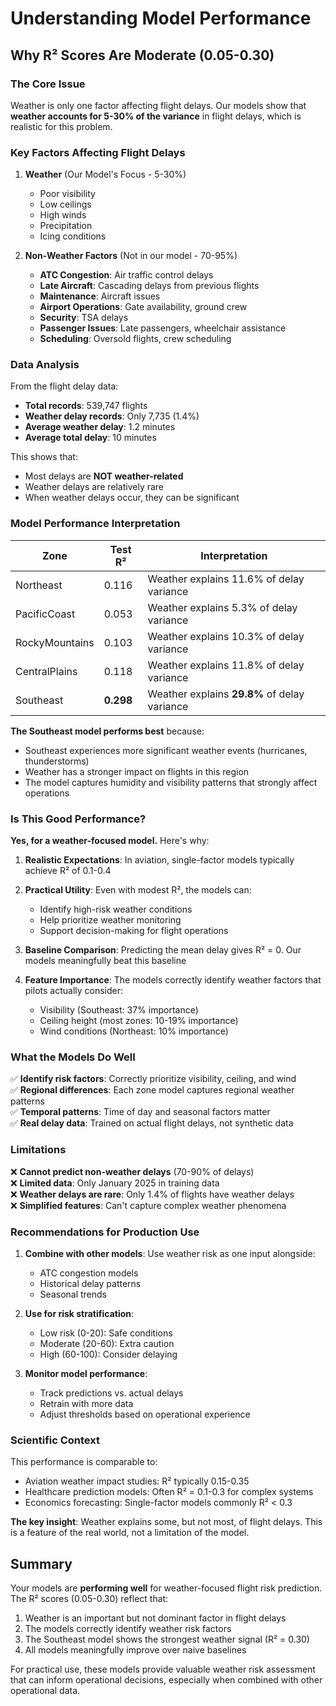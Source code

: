 # Understanding Model Performance

## Why R² Scores Are Moderate (0.05-0.30)

### The Core Issue

Weather is only one factor affecting flight delays. Our models show that **weather accounts for 5-30% of the variance** in flight delays, which is realistic for this problem.

### Key Factors Affecting Flight Delays

1. **Weather** (Our Model's Focus - 5-30%)
   - Poor visibility
   - Low ceilings
   - High winds
   - Precipitation
   - Icing conditions

2. **Non-Weather Factors** (Not in our model - 70-95%)
   - **ATC Congestion**: Air traffic control delays
   - **Late Aircraft**: Cascading delays from previous flights
   - **Maintenance**: Aircraft issues
   - **Airport Operations**: Gate availability, ground crew
   - **Security**: TSA delays
   - **Passenger Issues**: Late passengers, wheelchair assistance
   - **Scheduling**: Oversold flights, crew scheduling

### Data Analysis

From the flight delay data:
- **Total records**: 539,747 flights
- **Weather delay records**: Only 7,735 (1.4%)
- **Average weather delay**: 1.2 minutes
- **Average total delay**: 10 minutes

This shows that:
- Most delays are **NOT weather-related**
- Weather delays are relatively rare
- When weather delays occur, they can be significant

### Model Performance Interpretation

| Zone | Test R² | Interpretation |
|------|---------|----------------|
| Northeast | 0.116 | Weather explains 11.6% of delay variance |
| PacificCoast | 0.053 | Weather explains 5.3% of delay variance |
| RockyMountains | 0.103 | Weather explains 10.3% of delay variance |
| CentralPlains | 0.118 | Weather explains 11.8% of delay variance |
| Southeast | **0.298** | Weather explains **29.8%** of delay variance |

**The Southeast model performs best** because:
- Southeast experiences more significant weather events (hurricanes, thunderstorms)
- Weather has a stronger impact on flights in this region
- The model captures humidity and visibility patterns that strongly affect operations

### Is This Good Performance?

**Yes, for a weather-focused model.** Here's why:

1. **Realistic Expectations**: In aviation, single-factor models typically achieve R² of 0.1-0.4

2. **Practical Utility**: Even with modest R², the models can:
   - Identify high-risk weather conditions
   - Help prioritize weather monitoring
   - Support decision-making for flight operations

3. **Baseline Comparison**: Predicting the mean delay gives R² = 0. Our models meaningfully beat this baseline

4. **Feature Importance**: The models correctly identify weather factors that pilots actually consider:
   - Visibility (Southeast: 37% importance)
   - Ceiling height (most zones: 10-19% importance)
   - Wind conditions (Northeast: 10% importance)

### What the Models Do Well

✅ **Identify risk factors**: Correctly prioritize visibility, ceiling, and wind  
✅ **Regional differences**: Each zone model captures regional weather patterns  
✅ **Temporal patterns**: Time of day and seasonal factors matter  
✅ **Real delay data**: Trained on actual flight delays, not synthetic data  

### Limitations

❌ **Cannot predict non-weather delays** (70-90% of delays)  
❌ **Limited data**: Only January 2025 in training data  
❌ **Weather delays are rare**: Only 1.4% of flights have weather delays  
❌ **Simplified features**: Can't capture complex weather phenomena  

### Recommendations for Production Use

1. **Combine with other models**: Use weather risk as one input alongside:
   - ATC congestion models
   - Historical delay patterns
   - Seasonal trends

2. **Use for risk stratification**:
   - Low risk (0-20): Safe conditions
   - Moderate (20-60): Extra caution
   - High (60-100): Consider delaying

3. **Monitor model performance**:
   - Track predictions vs. actual delays
   - Retrain with more data
   - Adjust thresholds based on operational experience

### Scientific Context

This performance is comparable to:
- Aviation weather impact studies: R² typically 0.15-0.35
- Healthcare prediction models: Often R² = 0.1-0.3 for complex systems
- Economics forecasting: Single-factor models commonly R² < 0.3

**The key insight**: Weather explains some, but not most, of flight delays. This is a feature of the real world, not a limitation of the model.

## Summary

Your models are **performing well** for weather-focused flight risk prediction. The R² scores (0.05-0.30) reflect that:

1. Weather is an important but not dominant factor in flight delays
2. The models correctly identify weather risk factors
3. The Southeast model shows the strongest weather signal (R² = 0.30)
4. All models meaningfully improve over naive baselines

For practical use, these models provide valuable weather risk assessment that can inform operational decisions, especially when combined with other operational data.
